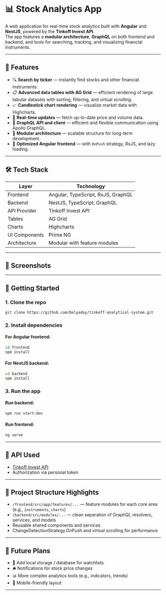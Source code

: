 # 📊 Stock Analytics App

A web application for real-time stock analytics built with **Angular** and **NestJS**, powered by the **Tinkoff Invest API**.  
The app features a **modular architecture**, **GraphQL** on both frontend and backend, and tools for searching, tracking, and visualizing financial instruments.

---

## 🧩 Features

- 🔍 **Search by ticker** — instantly find stocks and other financial instruments.
- 📋 **Advanced data tables with AG Grid** — efficient rendering of large tabular datasets with sorting, filtering, and virtual scrolling.
- 📈 **Candlestick chart rendering** — visualize market data with Highcharts.
- 🔄 **Real-time updates** — fetch up-to-date price and volume data.
- 🧭 **GraphQL API and client** — efficient and flexible communication using Apollo GraphQL.
- 🧱 **Modular architecture** — scalable structure for long-term development.
- 🚀 **Optimized Angular frontend** — with `OnPush` strategy, RxJS, and lazy loading.

---

## 🛠 Tech Stack

| Layer          | Technology                          |
|----------------|-------------------------------------|
| Frontend       | Angular, TypeScript, RxJS, GraphQL  |
| Backend        | NestJS, TypeScript, GraphQL         |
| API Provider   | Tinkoff Invest API                  |
| Tables         | AG Grid                             |
| Charts         | Highcharts                          |
| UI Components  | Prime NG                            |
| Architecture   | Modular with feature modules        |

---

## 📸 Screenshots



---

## 🚀 Getting Started

### 1. Clone the repo

```bash
git clone https://github.com/Delyaday/tinkoff-analytical-system.git
```

### 2. Install dependencies

#### For Angular frontend:
```bash
cd frontend
npm install
```

#### For NestJS backend:
```bash
cd backend
npm install
```

### 3. Run the app

#### Run backend:
```bash
npm run start:dev
```

#### Run frontend:
```bash
ng serve
```

---

## 📡 API Used

- [Tinkoff Invest API](https://tinkoff.github.io/investAPI/)
- Authorization via personal token

---

## 🧠 Project Structure Highlights

- `/frontend/src/app/features/...` — feature modules for each core area (e.g., `instruments`, `charts`)
- `/backend/src/modules/...` — clean separation of GraphQL resolvers, services, and models
- Reusable shared components and services
- ChangeDetectionStrategy.OnPush and virtual scrolling for performance

---

## 📌 Future Plans

- 💾 Add local storage / database for watchlists
- 🛎 Notifications for stock price changes
- 📊 More complex analytics tools (e.g., indicators, trends)
- 📱 Mobile-friendly layout

---
